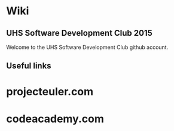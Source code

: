 # Wiki
## UHS Software Development Club 2015
Welcome to the UHS Software Development Club github account. 

## Useful links

# projecteuler.com
# codeacademy.com


